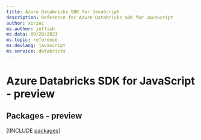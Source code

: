 ```yaml
---
title: Azure Databricks SDK for JavaScript
description: Reference for Azure Databricks SDK for JavaScript
author: xirzec
ms.author: jeffish
ms.data: 09/28/2023
ms.topic: reference
ms.devlang: javascript
ms.service: databricks
---
```

# Azure Databricks SDK for JavaScript - preview
## Packages - preview
[!INCLUDE [packages](databricks-index.md)]